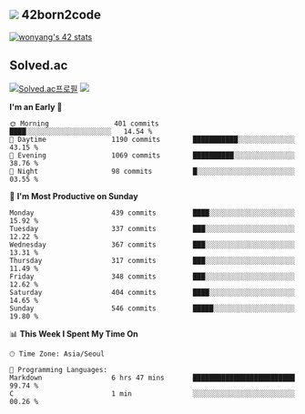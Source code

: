 
## <img src="https://img.shields.io/badge/-000000?style=flat&logo=42&logoColor=white"> 42born2code
<!--[![wonyang's 42 stats](https://badge42.vercel.app/api/v2/cl5nhe5b6007809kydha7ht42/stats?cursusId=21&coalitionId=88)](https://profile.intra.42.fr/users/wonyang)-->

[![wonyang's 42 stats](https://badge.mediaplus.ma/starryblue/wonyang?1337Badge=off&UM6P=off)](https://github.com/oakoudad/badge42)

## Solved.ac
[![Solved.ac프로필](http://mazassumnida.wtf/api/v2/generate_badge?boj=bennyws)](https://solved.ac/bennyws)
<a href="https://solved.ac/bennyws"><img src="http://mazandi.herokuapp.com/api?handle=bennyws&theme=cold"/></a>

<!--START_SECTION:waka-->
**I'm an Early 🐤** 

```text
🌞 Morning                401 commits         ████░░░░░░░░░░░░░░░░░░░░░   14.54 % 
🌆 Daytime                1190 commits        ███████████░░░░░░░░░░░░░░   43.15 % 
🌃 Evening                1069 commits        ██████████░░░░░░░░░░░░░░░   38.76 % 
🌙 Night                  98 commits          █░░░░░░░░░░░░░░░░░░░░░░░░   03.55 % 
```
📅 **I'm Most Productive on Sunday** 

```text
Monday                   439 commits         ████░░░░░░░░░░░░░░░░░░░░░   15.92 % 
Tuesday                  337 commits         ███░░░░░░░░░░░░░░░░░░░░░░   12.22 % 
Wednesday                367 commits         ███░░░░░░░░░░░░░░░░░░░░░░   13.31 % 
Thursday                 317 commits         ███░░░░░░░░░░░░░░░░░░░░░░   11.49 % 
Friday                   348 commits         ███░░░░░░░░░░░░░░░░░░░░░░   12.62 % 
Saturday                 404 commits         ████░░░░░░░░░░░░░░░░░░░░░   14.65 % 
Sunday                   546 commits         █████░░░░░░░░░░░░░░░░░░░░   19.80 % 
```


📊 **This Week I Spent My Time On** 

```text
🕑︎ Time Zone: Asia/Seoul

💬 Programming Languages: 
Markdown                 6 hrs 47 mins       █████████████████████████   99.74 % 
C                        1 min               ░░░░░░░░░░░░░░░░░░░░░░░░░   00.26 % 
```


<!--END_SECTION:waka-->
